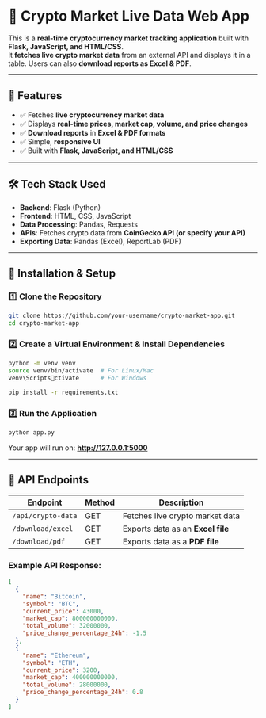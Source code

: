 
# 🚀 Crypto Market Live Data Web App

This is a **real-time cryptocurrency market tracking application** built with **Flask, JavaScript, and HTML/CSS**.  
It **fetches live crypto market data** from an external API and displays it in a table. Users can also **download reports as Excel & PDF**.

---

## 📌 Features
- ✅ Fetches **live cryptocurrency market data**
- ✅ Displays **real-time prices, market cap, volume, and price changes**
- ✅ **Download reports** in **Excel & PDF formats**
- ✅ Simple, **responsive UI**
- ✅ Built with **Flask, JavaScript, and HTML/CSS**

---

## 🛠 Tech Stack Used
- **Backend**: Flask (Python)
- **Frontend**: HTML, CSS, JavaScript
- **Data Processing**: Pandas, Requests
- **APIs**: Fetches crypto data from **CoinGecko API (or specify your API)**
- **Exporting Data**: Pandas (Excel), ReportLab (PDF)

---

## 🔧 Installation & Setup

### 1️⃣ Clone the Repository
```sh
git clone https://github.com/your-username/crypto-market-app.git
cd crypto-market-app
```

### 2️⃣ Create a Virtual Environment & Install Dependencies
```sh
python -m venv venv
source venv/bin/activate  # For Linux/Mac
venv\Scriptsctivate      # For Windows

pip install -r requirements.txt
```

### 3️⃣ Run the Application
```sh
python app.py
```
Your app will run on: **http://127.0.0.1:5000**

---

## 📡 API Endpoints

| Endpoint              | Method | Description |
|----------------------|--------|-------------|
| `/api/crypto-data`   | GET    | Fetches live crypto market data |
| `/download/excel`    | GET    | Exports data as an **Excel file** |
| `/download/pdf`      | GET    | Exports data as a **PDF file** |

### Example API Response:
```json
[
  {
    "name": "Bitcoin",
    "symbol": "BTC",
    "current_price": 43000,
    "market_cap": 800000000000,
    "total_volume": 32000000,
    "price_change_percentage_24h": -1.5
  },
  {
    "name": "Ethereum",
    "symbol": "ETH",
    "current_price": 3200,
    "market_cap": 400000000000,
    "total_volume": 28000000,
    "price_change_percentage_24h": 0.8
  }
]
```